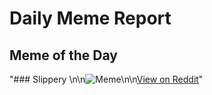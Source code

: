 # Daily Meme Report

## Meme of the Day
"### Slippery \n\n![Meme](https://i.redd.it/dezkrz1efdqd1.gif)\n\n[View on Reddit](https://redd.it/1fmul90)"
